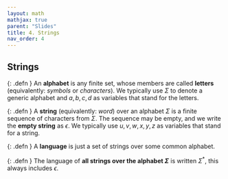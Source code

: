 ```yaml
---
layout: math
mathjax: true
parent: "Slides"
title: 4. Strings
nav_order: 4
---
```


## Strings

{: .defn }
An __alphabet__ is any finite set, whose members are called __letters__ (equivalently: *symbols* or *characters*).  We typically use $\Sigma$ to denote a generic alphabet and $a,b,c,d$ as variables that stand for the letters.

{: .defn }
A __string__ (equivalently: *word*) over an alphabet $\Sigma$ is a finite sequence of characters from $\Sigma$.  The sequence may be empty, and we write the __empty string__ as $\epsilon$.  We typically use $u,v,w,x,y,z$ as variables that stand for a string.

{: .defn }
A __language__ is just a set of strings over some common alphabet.

{: .defn }
The language of __all strings over the alphabet $\Sigma$__ is written $\Sigma^*$, this always includes $\epsilon$.